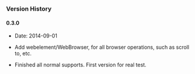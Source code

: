 ### Version History


#### 0.3.0

+ Date: 2014-09-01

+ Add webelement/WebBrowser, for all browser operations, such as scroll to, etc.

+ Finished all normal supports. First version for real test.












